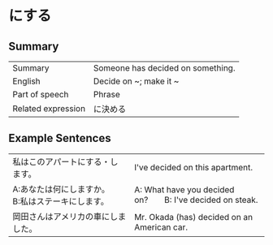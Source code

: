 # にする

## Summary

<table><tr>   <td>Summary</td>   <td>Someone has decided on something.</td></tr><tr>   <td>English</td>   <td>Decide on ~; make it ~</td></tr><tr>   <td>Part of speech</td>   <td>Phrase</td></tr><tr>   <td>Related expression</td>   <td>に決める</td></tr></table>

## Example Sentences

<table><tr>   <td>私はこのアパートにする・します。</td>   <td>I've decided on this apartment.</td></tr><tr>   <td>A:あなたは何にしますか。  B:私はステーキにします。</td>   <td>A: What have you decided on?&emsp;&emsp;B: I've decided on steak.</td></tr><tr>   <td>岡田さんはアメリカの車にしました。</td>   <td>Mr. Okada (has) decided on an American car.</td></tr></table>


